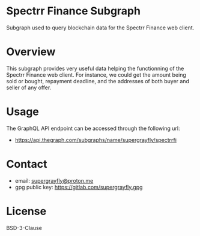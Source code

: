 # Spectrr Finance Subgraph

Subgraph used to query blockchain data for the Spectrr Finance web client. 

# Overview

This subgraph provides very useful data helping the functionning of the Spectrr Finance web client.
For instance, we could get the amount being sold or bought, repayment deadline, and the addresses of both buyer and seller of any offer.

# Usage

The GraphQL API endpoint can be accessed through the following url:

- https://api.thegraph.com/subgraphs/name/supergrayfly/spectrrfi

# Contact

- email: supergrayfly@proton.me
- gpg public key: https://gitlab.com/supergrayfly.gpg

# License

BSD-3-Clause
